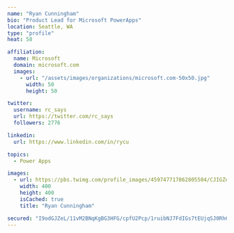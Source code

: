 ```yaml
---
name: "Ryan Cunningham"
bio: "Product Lead for Microsoft PowerApps"
location: Seattle, WA
type: "profile"
heat: 58

affiliation:
  name: Microsoft
  domain: microsoft.com
  images:
    - url: "/assets/images/organizations/microsoft.com-50x50.jpg"
      width: 50
      height: 50

twitter:
  username: rc_says
  url: https://twitter.com/rc_says
  followers: 2776

linkedin:
  url: https://www.linkedin.com/in/rycu

topics:
  - Power Apps

images:
  - url: https://pbs.twimg.com/profile_images/459747717862805504/CJIGZejd_400x400.png
    width: 400
    height: 400
    isCached: true
    title: "Ryan Cunningham"

secured: "I9odGJZeL/11vM2BNqKgBG3HFG/cpfU2Pcp/1ruibNJ7FdIGs7tEUjqSJ0Rh6R7g40dZx/r8/veH4DkEY6yDsfTSFLQCP30rrefIgi4UiY82SLksNWm27PED8mJiTYJWl3+CNCKFUDF4/F6+BZk1ff3U/kmLWfa2xoR+8DmbhdjyF/xA7zSap6E+nwS8s/2UXOs0lKiplPyStTfEKutMBYjd92JbF/6BfKhyJ8LTzzM3w0MGQ4UmgO3T/xynM0nqWZHjFvUH45U7ur279IVW16PSoDhD5VP7crj3MrBJCeamsE8tTDoL3GJUKCTP62rqHfRgZmFg8ah1IF1tEbyxd7vTW7U9pnAzPecOzBq8wWWl40OXHUlD8f4lXuZG54+rBCiUTEgZZwv2MCQV/i2KHTc/7/vTLzswY0BZJXQfcNg=;jjHL9wkfk6dAKTMTghPGHw=="
---
```



